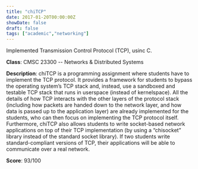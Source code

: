 ```yaml
---
title: "chiTCP"
date: 2017-01-20T00:00:00Z
showDate: false
draft: false
tags: ["academic","networking"]
---
```


Implemented Transmission Control Protocol (TCP), usinc C.

**Class**: CMSC 23300 -- Networks & Distributed Systems

**Description**: chiTCP is a programming assignment where students have to implement the TCP protocol. It provides a framework for students to bypass the operating system’s TCP stack and, instead, use a sandboxed and testable TCP stack that runs in userspace (instead of kernelspace). All the details of how TCP interacts with the other layers of the protocol stack (including how packets are handed down to the network layer, and how data is passed up to the application layer) are already implemented for the students, who can then focus on implementing the TCP protocol itself. Furthermore, chiTCP also allows students to write socket-based network applications on top of their TCP implementation (by using a “chisocket” library instead of the standard socket library). If two students write standard-compliant versions of TCP, their applications will be able to communicate over a real network.



**Score**: 93/100